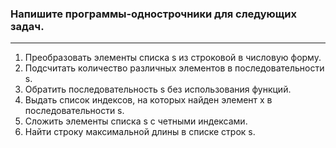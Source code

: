 ### Напишите программы-однострочники для следующих задач.
____
1. Преобразовать элементы списка s из строковой в числовую форму.
2. Подсчитать количество различных элементов в последовательности s.
3. Обратить последовательность s без использования функций.
4. Выдать список индексов, на которых найден элемент x в последовательности s.
5. Сложить элементы списка s с четными индексами.
6. Найти строку максимальной длины в списке строк s.
